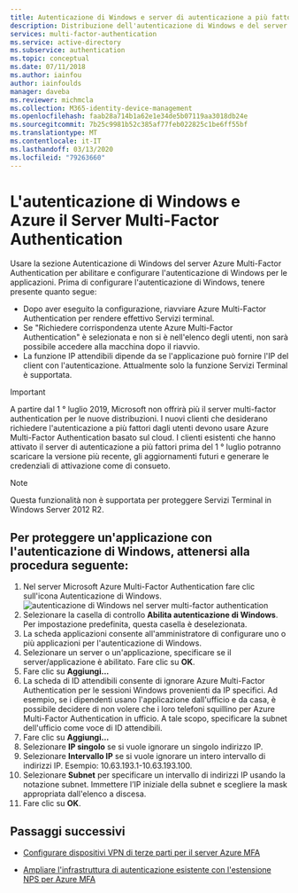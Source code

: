 ```yaml
---
title: Autenticazione di Windows e server di autenticazione a più fattori di Azure-Azure Active Directory
description: Distribuzione dell'autenticazione di Windows e del server Azure Multi-Factor Authentication.
services: multi-factor-authentication
ms.service: active-directory
ms.subservice: authentication
ms.topic: conceptual
ms.date: 07/11/2018
ms.author: iainfou
author: iainfoulds
manager: daveba
ms.reviewer: michmcla
ms.collection: M365-identity-device-management
ms.openlocfilehash: faab28a714b1a62e1e34de5b07119aa3018db24e
ms.sourcegitcommit: 7b25c9981b52c385af77feb022825c1be6ff55bf
ms.translationtype: MT
ms.contentlocale: it-IT
ms.lasthandoff: 03/13/2020
ms.locfileid: "79263660"
---
```

# <a name="windows-authentication-and-azure-multi-factor-authentication-server"></a>L'autenticazione di Windows e Azure il Server Multi-Factor Authentication

Usare la sezione Autenticazione di Windows del server Azure Multi-Factor Authentication per abilitare e configurare l'autenticazione di Windows per le applicazioni. Prima di configurare l'autenticazione di Windows, tenere presente quanto segue:

* Dopo aver eseguito la configurazione, riavviare Azure Multi-Factor Authentication per rendere effettivo Servizi terminal.
* Se "Richiedere corrispondenza utente Azure Multi-Factor Authentication" è selezionata e non si è nell'elenco degli utenti, non sarà possibile accedere alla macchina dopo il riavvio.
* La funzione IP attendibili dipende da se l'applicazione può fornire l'IP del client con l'autenticazione. Attualmente solo la funzione Servizi Terminal è supportata.  

> [!IMPORTANT]
> A partire dal 1 ° luglio 2019, Microsoft non offrirà più il server multi-factor authentication per le nuove distribuzioni. I nuovi clienti che desiderano richiedere l'autenticazione a più fattori dagli utenti devono usare Azure Multi-Factor Authentication basato sul cloud. I clienti esistenti che hanno attivato il server di autenticazione a più fattori prima del 1 ° luglio potranno scaricare la versione più recente, gli aggiornamenti futuri e generare le credenziali di attivazione come di consueto.

> [!NOTE]
> Questa funzionalità non è supportata per proteggere Servizi Terminal in Windows Server 2012 R2.

## <a name="to-secure-an-application-with-windows-authentication-use-the-following-procedure"></a>Per proteggere un'applicazione con l'autenticazione di Windows, attenersi alla procedura seguente:

1. Nel server Microsoft Azure Multi-Factor Authentication fare clic sull'icona Autenticazione di Windows.
   ![autenticazione di Windows nel server multi-factor authentication](./media/howto-mfaserver-windows/windowsauth.png)
2. Selezionare la casella di controllo **Abilita autenticazione di Windows**. Per impostazione predefinita, questa casella è deselezionata.
3. La scheda applicazioni consente all'amministratore di configurare uno o più applicazioni per l'autenticazione di Windows.
4. Selezionare un server o un'applicazione, specificare se il server/applicazione è abilitato. Fare clic su **OK**.
5. Fare clic su **Aggiungi...**
6. La scheda di ID attendibili consente di ignorare Azure Multi-Factor Authentication per le sessioni Windows provenienti da IP specifici. Ad esempio, se i dipendenti usano l'applicazione dall'ufficio e da casa, è possibile decidere di non volere che i loro telefoni squillino per Azure Multi-Factor Authentication in ufficio. A tale scopo, specificare la subnet dell'ufficio come voce di ID attendibili.
7. Fare clic su **Aggiungi...**
8. Selezionare **IP singolo** se si vuole ignorare un singolo indirizzo IP.
9. Selezionare **Intervallo IP** se si vuole ignorare un intero intervallo di indirizzi IP. Esempio: 10.63.193.1-10.63.193.100.
10. Selezionare **Subnet** per specificare un intervallo di indirizzi IP usando la notazione subnet. Immettere l’IP iniziale della subnet e scegliere la mask appropriata dall'elenco a discesa.
11. Fare clic su **OK**.

## <a name="next-steps"></a>Passaggi successivi

- [Configurare dispositivi VPN di terze parti per il server Azure MFA](howto-mfaserver-nps-vpn.md)

- [Ampliare l'infrastruttura di autenticazione esistente con l'estensione NPS per Azure MFA](howto-mfa-nps-extension.md)

